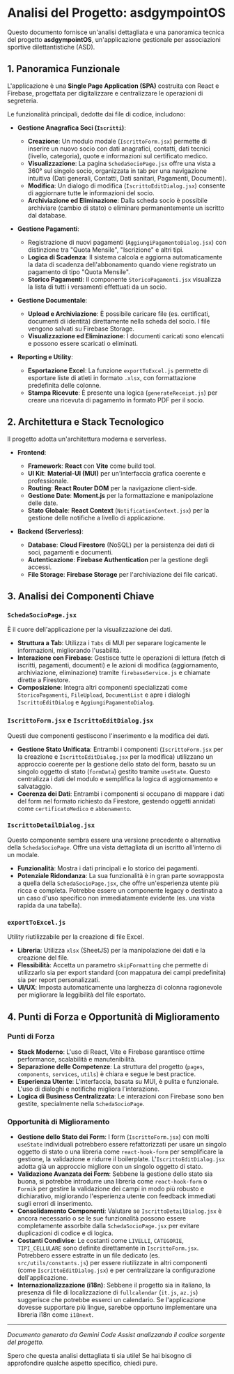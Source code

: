 # Analisi del Progetto: asdgympointOS

Questo documento fornisce un'analisi dettagliata e una panoramica tecnica del progetto **asdgympointOS**, un'applicazione gestionale per associazioni sportive dilettantistiche (ASD).

## 1. Panoramica Funzionale

L'applicazione è una **Single Page Application (SPA)** costruita con React e Firebase, progettata per digitalizzare e centralizzare le operazioni di segreteria.

Le funzionalità principali, dedotte dai file di codice, includono:

*   **Gestione Anagrafica Soci (`Iscritti`)**:
    *   **Creazione**: Un modulo modale (`IscrittoForm.jsx`) permette di inserire un nuovo socio con dati anagrafici, contatti, dati tecnici (livello, categoria), quote e informazioni sul certificato medico.
    *   **Visualizzazione**: La pagina `SchedaSocioPage.jsx` offre una vista a 360° sul singolo socio, organizzata in tab per una navigazione intuitiva (Dati generali, Contatti, Dati sanitari, Pagamenti, Documenti).
    *   **Modifica**: Un dialogo di modifica (`IscrittoEditDialog.jsx`) consente di aggiornare tutte le informazioni del socio.
    *   **Archiviazione ed Eliminazione**: Dalla scheda socio è possibile archiviare (cambio di stato) o eliminare permanentemente un iscritto dal database.

*   **Gestione Pagamenti**:
    *   Registrazione di nuovi pagamenti (`AggiungiPagamentoDialog.jsx`) con distinzione tra "Quota Mensile", "Iscrizione" e altri tipi.
    *   **Logica di Scadenza**: Il sistema calcola e aggiorna automaticamente la data di scadenza dell'abbonamento quando viene registrato un pagamento di tipo "Quota Mensile".
    *   **Storico Pagamenti**: Il componente `StoricoPagamenti.jsx` visualizza la lista di tutti i versamenti effettuati da un socio.

*   **Gestione Documentale**:
    *   **Upload e Archiviazione**: È possibile caricare file (es. certificati, documenti di identità) direttamente nella scheda del socio. I file vengono salvati su Firebase Storage.
    *   **Visualizzazione ed Eliminazione**: I documenti caricati sono elencati e possono essere scaricati o eliminati.

*   **Reporting e Utility**:
    *   **Esportazione Excel**: La funzione `exportToExcel.js` permette di esportare liste di atleti in formato `.xlsx`, con formattazione predefinita delle colonne.
    *   **Stampa Ricevute**: È presente una logica (`generateReceipt.js`) per creare una ricevuta di pagamento in formato PDF per il socio.

## 2. Architettura e Stack Tecnologico

Il progetto adotta un'architettura moderna e serverless.

*   **Frontend**:
    *   **Framework**: **React** con **Vite** come build tool.
    *   **UI Kit**: **Material-UI (MUI)** per un'interfaccia grafica coerente e professionale.
    *   **Routing**: **React Router DOM** per la navigazione client-side.
    *   **Gestione Date**: **Moment.js** per la formattazione e manipolazione delle date.
    *   **Stato Globale**: **React Context** (`NotificationContext.jsx`) per la gestione delle notifiche a livello di applicazione.

*   **Backend (Serverless)**:
    *   **Database**: **Cloud Firestore** (NoSQL) per la persistenza dei dati di soci, pagamenti e documenti.
    *   **Autenticazione**: **Firebase Authentication** per la gestione degli accessi.
    *   **File Storage**: **Firebase Storage** per l'archiviazione dei file caricati.

## 3. Analisi dei Componenti Chiave

### `SchedaSocioPage.jsx`
È il cuore dell'applicazione per la visualizzazione dei dati.
*   **Struttura a Tab**: Utilizza i `Tabs` di MUI per separare logicamente le informazioni, migliorando l'usabilità.
*   **Interazione con Firebase**: Gestisce tutte le operazioni di lettura (fetch di iscritti, pagamenti, documenti) e le azioni di modifica (aggiornamento, archiviazione, eliminazione) tramite `firebaseService.js` e chiamate dirette a Firestore.
*   **Composizione**: Integra altri componenti specializzati come `StoricoPagamenti`, `FileUpload`, `DocumentList` e apre i dialoghi `IscrittoEditDialog` e `AggiungiPagamentoDialog`.

### `IscrittoForm.jsx` e `IscrittoEditDialog.jsx`
Questi due componenti gestiscono l'inserimento e la modifica dei dati.
*   **Gestione Stato Unificata**: Entrambi i componenti (`IscrittoForm.jsx` per la creazione e `IscrittoEditDialog.jsx` per la modifica) utilizzano un approccio coerente per la gestione dello stato del form, basato su un singolo oggetto di stato (`formData`) gestito tramite `useState`. Questo centralizza i dati del modulo e semplifica la logica di aggiornamento e salvataggio.
*   **Coerenza dei Dati**: Entrambi i componenti si occupano di mappare i dati del form nel formato richiesto da Firestore, gestendo oggetti annidati come `certificatoMedico` e `abbonamento`.

### `IscrittoDetailDialog.jsx`
Questo componente sembra essere una versione precedente o alternativa della `SchedaSocioPage`. Offre una vista dettagliata di un iscritto all'interno di un modale.
*   **Funzionalità**: Mostra i dati principali e lo storico dei pagamenti.
*   **Potenziale Ridondanza**: La sua funzionalità è in gran parte sovrapposta a quella della `SchedaSocioPage.jsx`, che offre un'esperienza utente più ricca e completa. Potrebbe essere un componente legacy o destinato a un caso d'uso specifico non immediatamente evidente (es. una vista rapida da una tabella).

### `exportToExcel.js`
Utility riutilizzabile per la creazione di file Excel.
*   **Libreria**: Utilizza `xlsx` (SheetJS) per la manipolazione dei dati e la creazione del file.
*   **Flessibilità**: Accetta un parametro `skipFormatting` che permette di utilizzarlo sia per export standard (con mappatura dei campi predefinita) sia per report personalizzati.
*   **UI/UX**: Imposta automaticamente una larghezza di colonna ragionevole per migliorare la leggibilità del file esportato.

## 4. Punti di Forza e Opportunità di Miglioramento

### Punti di Forza

*   **Stack Moderno**: L'uso di React, Vite e Firebase garantisce ottime performance, scalabilità e manutenibilità.
*   **Separazione delle Competenze**: La struttura del progetto (`pages`, `components`, `services`, `utils`) è chiara e segue le best practice.
*   **Esperienza Utente**: L'interfaccia, basata su MUI, è pulita e funzionale. L'uso di dialoghi e notifiche migliora l'interazione.
*   **Logica di Business Centralizzata**: Le interazioni con Firebase sono ben gestite, specialmente nella `SchedaSocioPage`.

### Opportunità di Miglioramento

*   **Gestione dello Stato dei Form**: I form (`IscrittoForm.jsx`) con molti `useState` individuali potrebbero essere refattorizzati per usare un singolo oggetto di stato o una libreria come `react-hook-form` per semplificare la gestione, la validazione e ridurre il boilerplate. L'`IscrittoEditDialog.jsx` adotta già un approccio migliore con un singolo oggetto di stato.
*   **Validazione Avanzata dei Form**: Sebbene la gestione dello stato sia buona, si potrebbe introdurre una libreria come `react-hook-form` o `Formik` per gestire la validazione dei campi in modo più robusto e dichiarativo, migliorando l'esperienza utente con feedback immediati sugli errori di inserimento.
*   **Consolidamento Componenti**: Valutare se `IscrittoDetailDialog.jsx` è ancora necessario o se le sue funzionalità possono essere completamente assorbite dalla `SchedaSocioPage.jsx` per evitare duplicazioni di codice e di logica.
*   **Costanti Condivise**: Le costanti come `LIVELLI`, `CATEGORIE`, `TIPI_CELLULARE` sono definite direttamente in `IscrittoForm.jsx`. Potrebbero essere estratte in un file dedicato (es. `src/utils/constants.js`) per essere riutilizzate in altri componenti (come `IscrittoEditDialog.jsx`) e per centralizzare la configurazione dell'applicazione.
*   **Internazionalizzazione (i18n)**: Sebbene il progetto sia in italiano, la presenza di file di localizzazione di `fullcalendar` (`it.js`, `az.js`) suggerisce che potrebbe esserci un calendario. Se l'applicazione dovesse supportare più lingue, sarebbe opportuno implementare una libreria i18n come `i18next`.

---
*Documento generato da Gemini Code Assist analizzando il codice sorgente del progetto.*

Spero che questa analisi dettagliata ti sia utile! Se hai bisogno di approfondire qualche aspetto specifico, chiedi pure.